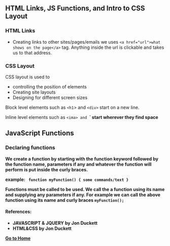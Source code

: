 ## HTML Links, JS Functions, and Intro to CSS Layout

### HTML Links
- Creating links to other sites/pages/emails we uses
   `<a href="url">what shows on the page</a>` tag. Anything inside the url is clickable and takes us to that address.
  
### CSS Layout

CSS layout is used to 
- controlling the position of elements
- Creating site layouts
- Designing for different screen sizes

Block level elements such as `<h1`> and `<div>` start on a new line.

Inline level elements such as `<ima> and `<b>` start wherever they find space

## JavaScript Functions
### Declaring functions
We create a function by starting with the function keyword followed by the function name, parameters if any and whatever the function will perform is put inside the curly braces.

example:
` function myFunction() {
    some commands/text
}`

Functions must be called to be used. We call the a function using its name and supplying any parameters if any. For example we can call the above function using its name and curly braces `myFunction();`


#### References:

- JAVASCRIPT & JQUERY by Jon Duckett 
- HTML&CSS by Jon Duckett



[Go to Home](README.md)